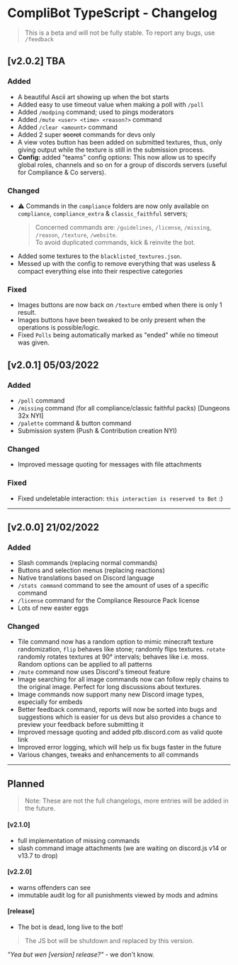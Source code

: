 # CompliBot TypeScript - Changelog
> This is a beta and will not be fully stable. To report any bugs, use `/feedback`

## [v2.0.2] TBA

### Added
- A beautiful Ascii art showing up when the bot starts
- Added easy to use timeout value when making a poll with `/poll`
- Added `/modping` command; used to pings moderators
- Added `/mute <user> <time> <reason?>` command
- Added `/clear <amount>` command
- Added 2 super ~~secret~~ commands for devs only
- A view votes button has been added on submitted textures, thus, only giving output while the texture is still in the submission process.
- **Config:** added "teams" config options: This now allow us to specify global roles, channels and so on for a group of discords servers (useful for Compliance & Co servers).

### Changed
- ⚠️ Commands in the `compliance` folders are now only available on `compliance`, `compliance_extra` & `classic_faithful` servers;  
  > Concerned commands are: `/guidelines`, `/license`, `/missing`, `/reason`, `/texture`, `/website`.  
  > To avoid duplicated commands, kick & reinvite the bot.
- Added some textures to the `blacklisted_textures.json`.
- Messed up with the config to remove everything that was useless & compact everything else into their respective categories

### Fixed
- Images buttons are now back on `/texture` embed when there is only 1 result.
- Images buttons have been tweaked to be only present when the operations is possible/logic.
- Fixed `Polls` being automatically marked as "ended" while no timeout was given.

## [v2.0.1] 05/03/2022

### Added
- `/poll` command
- `/missing` command (for all compliance/classic faithful packs) [Dungeons 32x NYI]
- `/palette` command & button command
- Submission system (Push & Contribution creation NYI)

### Changed
- Improved message quoting for messages with file attachments

### Fixed
- Fixed undeletable interaction: `this interaction is reserved to Bot` :)

---
## [v2.0.0] 21/02/2022

### Added

- Slash commands (replacing normal commands)
- Buttons and selection menus (replacing reactions)
- Native translations based on Discord language
- `/stats command` command to see the amount of uses of a specific command
- `/license` command for the Compliance Resource Pack license
- Lots of new easter eggs

### Changed

- Tile command now has a random option to mimic minecraft texture randomization,
`flip` behaves like stone; randomly flips textures. `rotate`
randomly rotates textures at 90° intervals; behaves like i.e. moss.
Random options can be applied to all patterns
- `/mute` command now uses Discord's timeout feature
- Image searching for all image commands now can follow reply chains to the original image. Perfect for long discussions about textures.
- Image commands now support many new Discord image types, especially for embeds
- Better feedback command, reports will now be sorted into bugs and suggestions which is easier for us devs but also provides a chance to preview your feedback before submitting it
- Improved message quoting and added ptb.discord.com as valid quote link
- Improved error logging, which will help us fix bugs faster in the future
- Various changes, tweaks and enhancements to all commands

---
## Planned

> Note: These are not the full changelogs, more entries will be added in the future.

#### [v2.1.0]
- full implementation of missing commands
- slash command image attachments (we are waiting on discord.js v14 or v13.7 to drop)
#### [v2.2.0]
- warns offenders can see
- immutable audit log for all punishments viewed by mods and admins
#### [release] 
- The bot is dead, long live to the bot!
> The JS bot will be shutdown and replaced by this version.

_"Yea but wen [version] release?"_ - we don't know.
